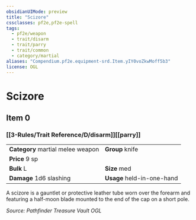 ```yaml
---
obsidianUIMode: preview
title: "Scizore"
cssclasses: pf2e,pf2e-spell
tags:
  - pf2e/weapon
  - trait/disarm
  - trait/parry
  - trait/common
  - category/martial
aliases: "Compendium.pf2e.equipment-srd.Item.yIY0voZkwMoff5b3"
license: OGL
---
```

# Scizore
## Item 0
### [[3-Rules/Trait Reference/D/disarm]][[parry]]

|  |  |
| -- | -- |
| **Category** martial melee weapon | **Group** knife |
| **Price** 9 sp |  |
| **Bulk** L | **Size** med |
| **Damage** 1d6 slashing  | **Usage** held-in-one-hand |



A scizore is a gauntlet or protective leather tube worn over the forearm and featuring a half-moon blade mounted to the end of the cap on a short pole.

*Source: Pathfinder Treasure Vault*
*OGL*